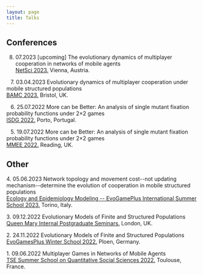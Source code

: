 ```yaml
---
layout: page
title: Talks
---
```



## Conferences

8.  07.2023 [upcoming] The evolutionary dynamics of multiplayer cooperation in networks of mobile agents\
    [NetSci 2023.](https://netsci2023.wixsite.com/netsci2023) Vienna, Austria.

&ensp; 
7.  03.04.2023 Evolutionary dynamics of multiplayer cooperation under mobile structured populations\
    [BAMC 2023.](https://rise.articulate.com/share/m_8PV5egFfp51rbRhApK6GtC3ZkRGmpN#/) Bristol, UK.

&ensp;
6.  25.07.2022 More can be Better: An analysis of single mutant fixation probability functions under 2×2 games\
    [ISDG 2022.](https://www.gerad.ca/colloques/isdg2022/program.html) Porto, Portugal.

&ensp;
5.  19.07.2022 More can be Better: An analysis of single mutant fixation probability functions under 2×2 games\
    [MMEE 2022.](http://mmee.eu/index.html) Reading, UK. 

## Other

4\. 05.06.2023 Network topology and movement cost--not updating mechanism--determine the evolution of cooperation in mobile structured populations\
  [Ecology and Epidemiology Modeling -- EvoGamePlus International Summer School 2023.](https://eem-evogames.di.unito.it/program/) Torino, Italy.

3\. 09.12.2022 Evolutionary Models of Finite and Structured Populations\
  [Queen Mary Internal Postgraduate Seminars.](https://www.qmul.ac.uk/maths/research/seminars/queen-mary-internal-postgraduate-seminar/) London, UK.

2\. 24.11.2022 Evolutionary Models of Finite and Structured Populations\
  [EvoGamesPlus Winter School 2022.](https://tecoevo.github.io/winterschool/) Ploen, Germany.

1\. 09.06.2022 Multiplayer Games in Networks of Mobile Agents\
  [TSE Summer School on Quantitative Social Sciences 2022.](https://www.iast.fr/summer-schools) 	Toulouse, France.

